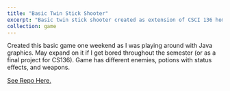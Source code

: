 ```yaml
---
title: "Basic Twin Stick Shooter"
excerpt: "Basic twin stick shooter created as extension of CSCI 136 homework."
collection: game
---
```


Created this basic game one weekend as I was playing around with Java graphics. May expand on it if I get bored throughout the semester (or as a final project for CS136). Game has different enemies, potions with status effects, and weapons.

[See Repo Here.](https://github.com/charlietharas/twinstickshooter)